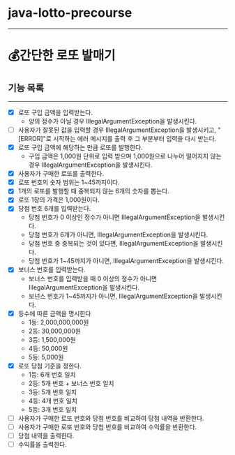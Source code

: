 # java-lotto-precourse

---

# 💰간단한 로또 발매기

## 기능 목록

---

- [x] 로또 구입 금액을 입력받는다.
    - 양의 정수가 아닐 경우 IllegalArgumentException을 발생시킨다.
- [ ] 사용자가 잘못된 값을 입력할 경우 IllegalArgumentException을 발생시키고, "[ERROR]"로 시작하는 에러 메시지를 출력 후 그 부분부터 입력을 다시 받는다.
- [x] 로또 구입 금액에 해당하는 만큼 로또를 발행한다.
    - 구입 금액은 1,000원 단위로 입력 받으며 1,000원으로 나누어 떨어지지 않는 경우 IllegalArgumentException을 발생시킨다.
- [x] 사용자가 구매한 로또를 출력한다.
- [x] 로또 번호의 숫자 범위는 1~45까지이다.
- [x] 1개의 로또를 발행할 때 중복되지 않는 6개의 숫자를 뽑는다.
- [x] 로또 1장의 가격은 1,000원이다.
- [x] 당첨 번호 6개를 입력받는다.
    - 당첨 번호가 0 이상인 정수가 아니면 IllegalArgumentException을 발생시킨다.
    - 당첨 번호가 6개가 아니면, IllegalArgumentException을 발생시킨다.
    - 당첨 번호 중 중복되는 것이 있다면, IllegalArgumentException을 발생시킨다.
    - 당첨 번호가 1~45까지가 아니면, IllegalArgumentException을 발생시킨다.
- [x] 보너스 번호를 입력받는다.
    - 보너스 번호를 입력받을 때 0 이상의 정수가 아니면 IllegalArgumentException을 발생시킨다.
    - 보넌스 번호가 1~45까지가 아니면, IllegalArgumentException을 발생시킨다.
- [x] 등수에 따른 금액을 명시한다
    - 1등: 2,000,000,000원
    - 2등: 30,000,000원
    - 3등: 1,500,000원
    - 4등: 50,000원
    - 5등: 5,000원
- [x] 로또 당첨 기준을 정한다.
    - 1등: 6개 번호 일치
    - 2등: 5개 번호 + 보너스 번호 일치
    - 3등: 5개 번호 일치
    - 4등: 4개 번호 일치
    - 5등: 3개 번호 일치
- [ ] 사용자가 구매한 로또 번호와 당첨 번호를 비교하여 당첨 내역을 반환한다.
- [ ] 사용자가 구매한 로또 번호와 당첨 번호를 비교하여 수익률을 반환한다.
- [ ] 당첨 내역을 출력한다.
- [ ] 수익률을 출력한다.
